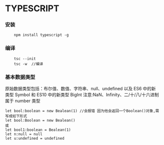 # TYPESCRIPT

### 安装

```
    npm install typescript -g
```

### 编译

```
    tsc --init
    tsc -w  //编译
```

### 基本数据类型

原始数据类型包括：布尔值、数值、字符串、null、undefined 以及 ES6 中的新类型 Symbol 和 ES10 中的新类型 BigInt
注意:NaN、Infinity、二/十/八/十六进制 属于 number 类型
```
let bool:boolean = new Bealean(1) //会报错 因为他会返回一个Boolean()对象,需写成如下形式
let bool:Boolean = new Bealean()
或
let bool1:boolean = Bealean(1)
let n:null = null
let u:undefined = undefined
```